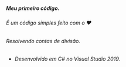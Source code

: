 ##### Meu primeiro código.

###### É um código simples feito com o :heart:

###### Resolvendo contas de divisão.

- ###### Desenvolvido em C# no Visual Studio 2019.


